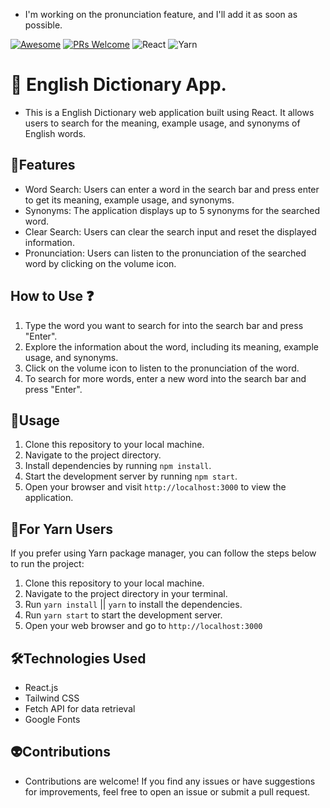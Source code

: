 - I'm working on the pronunciation feature, and I'll add it as soon as possible.

[![Awesome](https://awesome.re/badge-flat2.svg)](https://github.com/zbetcheckin/Security_list)
[![PRs Welcome](https://img.shields.io/badge/PRs-welcome-brightgreen.svg?style=flat-square)](http://makeapullrequest.com)
![React](https://img.shields.io/badge/react-%2320232a.svg?style=for-the-badge&logo=react&logoColor=%2361DAFB)
![Yarn](https://img.shields.io/badge/yarn-%232C8EBB.svg?style=for-the-badge&logo=yarn&logoColor=white)

# 📖 English Dictionary App.

- This is a English Dictionary web application built using React. It allows users to search for the meaning, example usage, and synonyms of English words.

## 🤖Features

- Word Search: Users can enter a word in the search bar and press enter to get its meaning, example usage, and synonyms.
- Synonyms: The application displays up to 5 synonyms for the searched word.
- Clear Search: Users can clear the search input and reset the displayed information.
- Pronunciation: Users can listen to the pronunciation of the searched word by clicking on the volume icon.

## How to Use ❓
1. Type the word you want to search for into the search bar and press "Enter".
2. Explore the information about the word, including its meaning, example usage, and synonyms.
3. Click on the volume icon to listen to the pronunciation of the word.
4. To search for more words, enter a new word into the search bar and press "Enter".

## 👻Usage

1. Clone this repository to your local machine.
2. Navigate to the project directory.
3. Install dependencies by running `npm install`.
4. Start the development server by running `npm start`.
5. Open your browser and visit `http://localhost:3000` to view the application.

## 👻For Yarn Users

If you prefer using Yarn package manager, you can follow the steps below to run the project:

1. Clone this repository to your local machine.
2. Navigate to the project directory in your terminal.
3. Run `yarn install` || `yarn` to install the dependencies.
4. Run `yarn start` to start the development server.
5. Open your web browser and go to `http://localhost:3000`

## 🛠️Technologies Used
- React.js
- Tailwind CSS
- Fetch API for data retrieval
- Google Fonts

## 👽Contributions
- Contributions are welcome! If you find any issues or have suggestions for improvements, feel free to open an issue or submit a pull request.